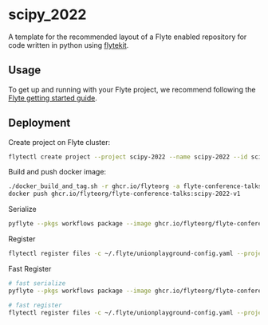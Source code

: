 # scipy_2022

A template for the recommended layout of a Flyte enabled repository for code written in python using [flytekit](https://docs.flyte.org/projects/flytekit/en/latest/).

## Usage

To get up and running with your Flyte project, we recommend following the
[Flyte getting started guide](https://docs.flyte.org/en/latest/getting_started.html).


## Deployment

Create project on Flyte cluster:

```bash
flytectl create project --project scipy-2022 --name scipy-2022 --id scipy-2022 --description 'workflow examples for scipy 2022 talk' --config ~/.flyte/unionplayground-config.yaml
```

Build and push docker image:

```bash
./docker_build_and_tag.sh -r ghcr.io/flyteorg -a flyte-conference-talks -v scipy-2022-v1
docker push ghcr.io/flyteorg/flyte-conference-talks:scipy-2022-v1
```

Serialize

```bash
pyflyte --pkgs workflows package --image ghcr.io/flyteorg/flyte-conference-talks:scipy-2022-v1 -f
```

Register

```bash
flytectl register files -c ~/.flyte/unionplayground-config.yaml --project scipy-2022 --domain development --archive flyte-package.tgz --version v1
```

Fast Register

```bash
# fast serialize
pyflyte --pkgs workflows package --image ghcr.io/flyteorg/flyte-conference-talks:scipy-2022-v1 --fast -f

# fast register
flytectl register files -c ~/.flyte/unionplayground-config.yaml --project scipy-2022 --domain development --archive flyte-package.tgz --version v1-fast1
```
